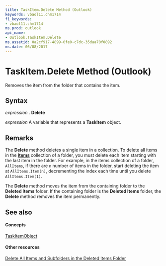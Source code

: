 ```yaml
---
title: TaskItem.Delete Method (Outlook)
keywords: vbaol11.chm1714
f1_keywords:
- vbaol11.chm1714
ms.prod: outlook
api_name:
- Outlook.TaskItem.Delete
ms.assetid: 0a2cf917-4899-0fe0-c7dc-35daa70f0892
ms.date: 06/08/2017
---
```



# TaskItem.Delete Method (Outlook)

Removes the item from the folder that contains the item.


## Syntax

 _expression_ . **Delete**

 _expression_ A variable that represents a **TaskItem** object.


## Remarks

The **Delete** method deletes a single item in a collection. To delete all items in the **[Items](folder-items-property-outlook.md)** collection of a folder, you must delete each item starting with the last item in the folder. For example, in the items collection of a folder, `AllItems`, if there are  `n` number of items in the folder, start deleting the item at `AllItems.Item(n)`, decrementing the index each time until you delete  `AllItems.Item(1)`.

The **Delete** method moves the item from the containing folder to the **Deleted Items** folder. If the containing folder is the **Deleted Items** folder, the **Delete** method removes the item permanently.


## See also


#### Concepts


[TaskItemObject](taskitem-object-outlook.md)
#### Other resources



[Delete All Items and Subfolders in the Deleted Items Folder](http://msdn.microsoft.com/library/359a416b-43d4-396e-e348-5624c4ca3599%28Office.15%29.aspx)

